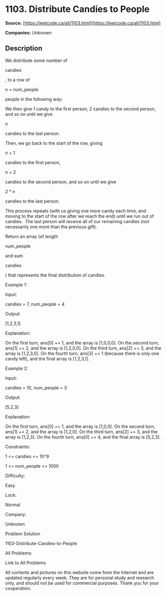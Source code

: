 # 1103. Distribute Candies to People

**Source:** [https://leetcode.ca/all/1103.html](https://leetcode.ca/all/1103.html)

**Companies:** Unknown

## Description

We distribute some number of

candies

, to a row of

n = num_people

people
        in the following way:

We then give 1 candy to the first person, 2 candies to the second person, and so on until we
        give

n

candies to the last person.

Then, we go back to the start of the row, giving

n + 1

candies to the first
        person,

n + 2

candies to the second person, and so on until we give

2
            * n

candies to the last person.

This process repeats (with us giving one more candy each time, and moving to the start of the
        row after we reach the end) until we run out of candies.  The last person will receive
        all of our remaining candies (not necessarily one more than the previous gift).

Return an array (of length

num_people

and sum

candies

) that
        represents the final distribution of candies.

Example 1:

Input:

candies = 7, num_people = 4

Output:

[1,2,3,1]

Explanation:

On the first turn, ans[0] += 1, and the array is [1,0,0,0].
On the second turn, ans[1] += 2, and the array is [1,2,0,0].
On the third turn, ans[2] += 3, and the array is [1,2,3,0].
On the fourth turn, ans[3] += 1 (because there is only one candy left), and the final array is [1,2,3,1].

Example 2:

Input:

candies = 10, num_people = 3

Output:

[5,2,3]

Explanation:

On the first turn, ans[0] += 1, and the array is [1,0,0].
On the second turn, ans[1] += 2, and the array is [1,2,0].
On the third turn, ans[2] += 3, and the array is [1,2,3].
On the fourth turn, ans[0] += 4, and the final array is [5,2,3].

Constraints:

1 <= candies <= 10^9

1 <= num_people <= 1000

Difficulty:

Easy

Lock:

Normal

Company:

Unknown

Problem Solution

1103-Distribute-Candies-to-People

All Problems:

Link to All Problems

All contents and pictures on this website come from the Internet and are updated regularly every week. They are for personal study and research only, and should not be used for commercial purposes. Thank you for your cooperation.

